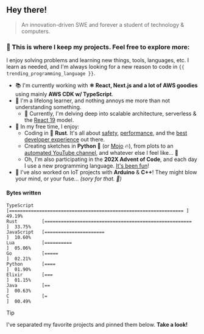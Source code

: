 ## Hey there!

> An innovation-driven SWE and forever a student of technology & computers.

### 📝 This is where I keep my projects. Feel free to explore more:

I enjoy solving problems and learning new things, tools, languages, etc. I learn as needed, and I'm always looking for a new reason to code in `{{ trending_programming_language }}`.

- 📚 I'm currently working with **⚛ React, Next.js and a lot of AWS goodies** using mainly **AWS CDK w/ TypeScript**.
- 🌱 I'm a lifelong learner, and nothing annoys me more than not understanding something.
  - 📖 Currently, I'm delving deep into scalable architecture, serverless & the [React 19](https://github.com/rafaelrcamargo/r19) model.
- 🎉 In my free time, I enjoy:
  - Coding in 🦀 **Rust**. It's all about [safety](https://github.com/rafaelrcamargo/cout), [performance](https://github.com/rafaelrcamargo/quix), and the [best developer experience](https://github.com/rafaelrcamargo/ds) out there.
  - Creating sketches in **Python 🐍** (or [Mojo](https://github.com/rafaelrcamargo/aoc/tree/main/2022/06_mojo) 🔥), from plots to an [automated YouTube channel](https://www.youtube.com/@trendinggoesbrrr), and whatever else I feel like... 👀
  - Oh, I'm also participating in the **202X Advent of Code**, and each day I use a new programming language. [It's been fun](https://github.com/rafaelrcamargo/aoc)!
- 💬 I've also worked on IoT projects with **Arduino** & **C++**! They might blow your mind, or your fuse... _(sory for that. 👀)_

#### Bytes written

```
TypeScript   [================================================================ ]  49.19%
Rust         [======================================================           ]  33.75%
JavaScript   [======================                                           ]  10.60%
Lua          [==========                                                       ]  05.06%
Go           [=====                                                            ]  02.21%
Python       [====                                                             ]  01.90%
Elixir       [===                                                              ]  01.15%
Java         [==                                                               ]  00.63%
C            [=                                                                ]  00.49%
```

> [!TIP]
>
> I've separated my favorite projects and pinned them below. **Take a look!**
